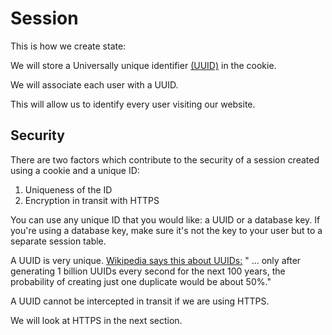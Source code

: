 # Session

This is how we create state:

We will store a Universally unique identifier [(UUID)](https://en.wikipedia.org/wiki/Universally_unique_identifier) in the cookie. 

We will associate each user with a UUID.

This will allow us to identify every user visiting our website.

## Security 

There are two factors which contribute to the security of a session created using a cookie and a unique ID:

1. Uniqueness of the ID
1. Encryption in transit with HTTPS

You can use any unique ID that you would like: a UUID or a database key. If you're using a database key, make sure it's not the key to your user but to a separate session table.

A UUID is very unique. [Wikipedia says this about UUIDs:](https://en.wikipedia.org/wiki/Universally_unique_identifier) " ... only after generating 1 billion UUIDs every second for the next 100 years, the probability of creating just one duplicate would be about 50%."

A UUID cannot be intercepted in transit if we are using HTTPS.

We will look at HTTPS in the next section.